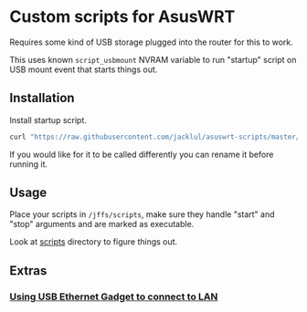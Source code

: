 # Custom scripts for AsusWRT

Requires some kind of USB storage plugged into the router for this to work.

This uses known `script_usbmount` NVRAM variable to run "startup" script on USB mount event that starts things out.

## Installation

Install startup script.

```bash
curl "https://raw.githubusercontent.com/jacklul/asuswrt-scripts/master/startup.sh" -o /jffs/startup.sh && /bin/sh /jffs/startup.sh install
```

If you would like for it to be called differently you can rename it before running it.

## Usage

Place your scripts in `/jffs/scripts`, make sure they handle "start" and "stop" arguments and are marked as executable.

Look at [scripts](scripts/) directory to figure things out.

## Extras

### [Using USB Ethernet Gadget to connect to LAN](usb-network/)
